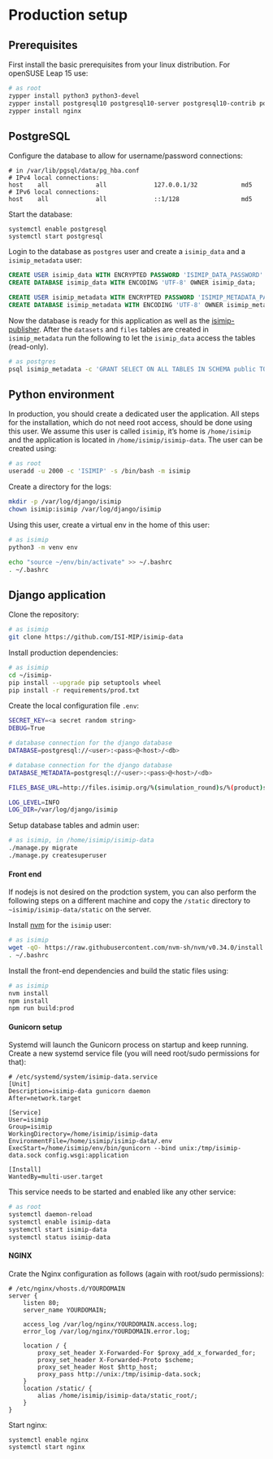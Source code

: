 Production setup
================

## Prerequisites

First install the basic prerequisites from your linux distribution. For openSUSE Leap 15 use:

```bash
# as root
zypper install python3 python3-devel
zypper install postgresql10 postgresql10-server postgresql10-contrib postgresql10-devel
zypper install nginx
```

## PostgreSQL

Configure the database to allow for username/password connections:

```
# in /var/lib/pgsql/data/pg_hba.conf
# IPv4 local connections:
host    all             all             127.0.0.1/32            md5
# IPv6 local connections:
host    all             all             ::1/128                 md5
```

Start the database:

```
systemctl enable postgresql
systemctl start postgresql
```

Login to the database as `postgres` user and create a `isimip_data` and a `isimip_metadata` user:

```sql
CREATE USER isimip_data WITH ENCRYPTED PASSWORD 'ISIMIP_DATA_PASSWORD' CREATEDB;
CREATE DATABASE isimip_data WITH ENCODING 'UTF-8' OWNER isimip_data;

CREATE USER isimip_metadata WITH ENCRYPTED PASSWORD 'ISIMIP_METADATA_PASSWORD' CREATEDB;
CREATE DATABASE isimip_metadata WITH ENCODING 'UTF-8' OWNER isimip_metadata;
```

Now the database is ready for this application as well as the [isimip-publisher](https://github.com/ISI-MIP/isimip-publisher). After the `datasets` and `files` tables are created in `isimip_metadata` run the following to let the `isimip_data` access the tables (read-only).

```bash
# as postgres
psql isimip_metadata -c 'GRANT SELECT ON ALL TABLES IN SCHEMA public TO isimip_data;'
```

## Python environment

In production, you should create a dedicated user the application. All steps for the installation, which do not need root access, should be done using this user. We assume this user is called `isimip`, it’s home is `/home/isimip` and the application is located in `/home/isimip/isimip-data`. The user can be created using:

```bash
# as root
useradd -u 2000 -c 'ISIMIP' -s /bin/bash -m isimip
```

Create a directory for the logs:

```bash
mkdir -p /var/log/django/isimip
chown isimip:isimip /var/log/django/isimip
```

Using this user, create a virtual env in the home of this user:

```bash
# as isimip
python3 -m venv env

echo "source ~/env/bin/activate" >> ~/.bashrc
. ~/.bashrc
```

## Django application

Clone the repository:

```bash
# as isimip
git clone https://github.com/ISI-MIP/isimip-data
```

Install production dependencies:

```bash
# as isimip
cd ~/isimip-
pip install --upgrade pip setuptools wheel
pip install -r requirements/prod.txt
```

Create the local configuration file `.env`:

```bash
SECRET_KEY=<a secret random string>
DEBUG=True

# database connection for the django database
DATABASE=postgresql://<user>:<pass>@<host>/<db>

# database connection for the django database
DATABASE_METADATA=postgresql://<user>:<pass>@<host>/<db>

FILES_BASE_URL=http://files.isimip.org/%(simulation_round)s/%(product)s/%(sector)s/%(model)s/

LOG_LEVEL=INFO
LOG_DIR=/var/log/django/isimip
```

Setup database tables and admin user:

```bash
# as isimip, in /home/isimip/isimip-data
./manage.py migrate
./manage.py createsuperuser
```

#### Front end

If nodejs is not desired on the prodction system, you can also perform the following steps on a different machine and copy the `/static` directory to `~isimip/isimip-data/static` on the server.

Install [nvm](https://github.com/nvm-sh/nvm) for the `isimip` user:

```bash
# as isimip
wget -qO- https://raw.githubusercontent.com/nvm-sh/nvm/v0.34.0/install.sh | bash
. ~/.bashrc
```

Install the front-end dependencies and build the static files using:

```bash
# as isimip
nvm install
npm install
npm run build:prod
```

#### Gunicorn setup

Systemd will launch the Gunicorn process on startup and keep running. Create a new systemd service file (you will need root/sudo permissions for that):

```
# /etc/systemd/system/isimip-data.service
[Unit]
Description=isimip-data gunicorn daemon
After=network.target

[Service]
User=isimip
Group=isimip
WorkingDirectory=/home/isimip/isimip-data
EnvironmentFile=/home/isimip/isimip-data/.env
ExecStart=/home/isimip/env/bin/gunicorn --bind unix:/tmp/isimip-data.sock config.wsgi:application

[Install]
WantedBy=multi-user.target
```

This service needs to be started and enabled like any other service:

```bash
# as root
systemctl daemon-reload
systemctl enable isimip-data
systemctl start isimip-data
systemctl status isimip-data
```

#### NGINX

Crate the Nginx configuration as follows (again with root/sudo permissions):

```
# /etc/nginx/vhosts.d/YOURDOMAIN
server {
    listen 80;
    server_name YOURDOMAIN;

    access_log /var/log/nginx/YOURDOMAIN.access.log;
    error_log /var/log/nginx/YOURDOMAIN.error.log;

    location / {
        proxy_set_header X-Forwarded-For $proxy_add_x_forwarded_for;
        proxy_set_header X-Forwarded-Proto $scheme;
        proxy_set_header Host $http_host;
        proxy_pass http://unix:/tmp/isimip-data.sock;
    }
    location /static/ {
        alias /home/isimip/isimip-data/static_root/;
    }
}
```

Start nginx:

```
systemctl enable nginx
systemctl start nginx
```
